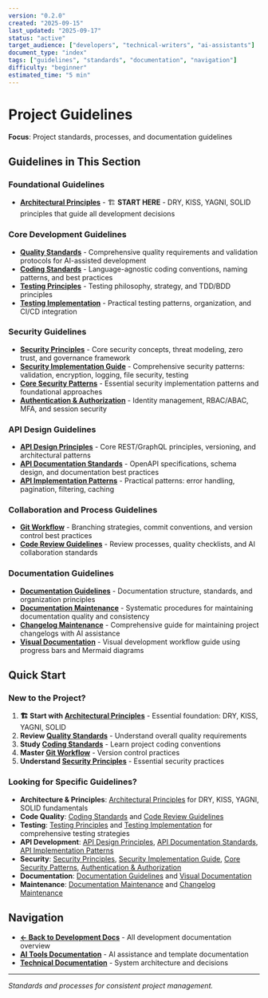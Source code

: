 ```yaml
---
version: "0.2.0"
created: "2025-09-15"
last_updated: "2025-09-17"
status: "active"
target_audience: ["developers", "technical-writers", "ai-assistants"]
document_type: "index"
tags: ["guidelines", "standards", "documentation", "navigation"]
difficulty: "beginner"
estimated_time: "5 min"
---
```


# Project Guidelines

**Focus**: Project standards, processes, and documentation guidelines

## Guidelines in This Section

### **Foundational Guidelines**
- **[Architectural Principles](./architectural-principles.md)** - 🏗️ **START HERE** - DRY, KISS, YAGNI, SOLID principles that guide all development decisions

### **Core Development Guidelines**
- **[Quality Standards](./quality-standards.md)** - Comprehensive quality requirements and validation protocols for AI-assisted development
- **[Coding Standards](./coding-standards.md)** - Language-agnostic coding conventions, naming patterns, and best practices
- **[Testing Principles](./testing-principles.md)** - Testing philosophy, strategy, and TDD/BDD principles
- **[Testing Implementation](./testing-implementation.md)** - Practical testing patterns, organization, and CI/CD integration

### **Security Guidelines**
- **[Security Principles](./security-principles.md)** - Core security concepts, threat modeling, zero trust, and governance framework
- **[Security Implementation Guide](./security-implementation.md)** - Comprehensive security patterns: validation, encryption, logging, file security, testing
- **[Core Security Patterns](./security-implementation-core.md)** - Essential security implementation patterns and foundational approaches
- **[Authentication & Authorization](./authentication-authorization.md)** - Identity management, RBAC/ABAC, MFA, and session security

### **API Design Guidelines**
- **[API Design Principles](./api-design-principles.md)** - Core REST/GraphQL principles, versioning, and architectural patterns
- **[API Documentation Standards](./api-documentation-standards.md)** - OpenAPI specifications, schema design, and documentation best practices
- **[API Implementation Patterns](./api-implementation-patterns.md)** - Practical patterns: error handling, pagination, filtering, caching

### **Collaboration and Process Guidelines**
- **[Git Workflow](./git-workflow.md)** - Branching strategies, commit conventions, and version control best practices
- **[Code Review Guidelines](./code-review-guidelines.md)** - Review processes, quality checklists, and AI collaboration standards

### **Documentation Guidelines**
- **[Documentation Guidelines](./documentation-guidelines.md)** - Documentation structure, standards, and organization principles
- **[Documentation Maintenance](./documentation-maintenance.md)** - Systematic procedures for maintaining documentation quality and consistency
- **[Changelog Maintenance](./changelog-maintenance.md)** - Comprehensive guide for maintaining project changelogs with AI assistance
- **[Visual Documentation](./visual-documentation.md)** - Visual development workflow guide using progress bars and Mermaid diagrams

## Quick Start

### **New to the Project?**
1. **🏗️ Start with [Architectural Principles](./architectural-principles.md)** - Essential foundation: DRY, KISS, YAGNI, SOLID
2. **Review [Quality Standards](./quality-standards.md)** - Understand overall quality requirements
3. **Study [Coding Standards](./coding-standards.md)** - Learn project coding conventions
4. **Master [Git Workflow](./git-workflow.md)** - Version control practices
5. **Understand [Security Principles](./security-principles.md)** - Essential security practices

### **Looking for Specific Guidelines?**
- **Architecture & Principles**: [Architectural Principles](./architectural-principles.md) for DRY, KISS, YAGNI, SOLID fundamentals
- **Code Quality**: [Coding Standards](./coding-standards.md) and [Code Review Guidelines](./code-review-guidelines.md)
- **Testing**: [Testing Principles](./testing-principles.md) and [Testing Implementation](./testing-implementation.md) for comprehensive testing strategies
- **API Development**: [API Design Principles](./api-design-principles.md), [API Documentation Standards](./api-documentation-standards.md), [API Implementation Patterns](./api-implementation-patterns.md)
- **Security**: [Security Principles](./security-principles.md), [Security Implementation Guide](./security-implementation.md), [Core Security Patterns](./security-implementation-core.md), [Authentication & Authorization](./authentication-authorization.md)
- **Documentation**: [Documentation Guidelines](./documentation-guidelines.md) and [Visual Documentation](./visual-documentation.md)
- **Maintenance**: [Documentation Maintenance](./documentation-maintenance.md) and [Changelog Maintenance](./changelog-maintenance.md)

## Navigation

- **[← Back to Development Docs](../README.md)** - All development documentation overview
- **[AI Tools Documentation](../../ai-tools/README.md)** - AI assistance and template documentation
- **[Technical Documentation](../../technical/README.md)** - System architecture and decisions

---

*Standards and processes for consistent project management.*